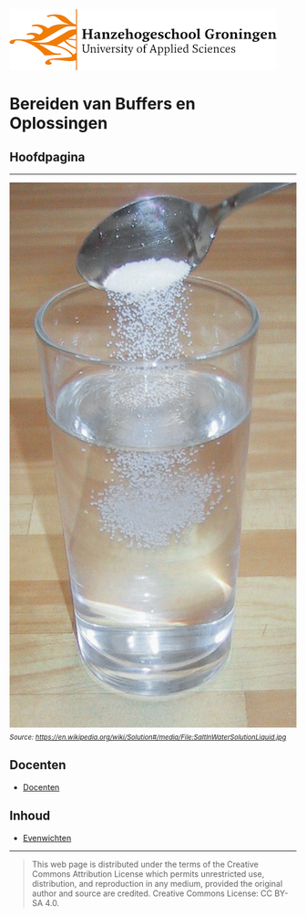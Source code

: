 ![Hanze](./hanze/hanze.png)

# Bereiden van Buffers en Oplossingen


## Hoofdpagina

---

![Pic](./impression/impression.jpg)
*<sub>Source: https://en.wikipedia.org/wiki/Solution#/media/File:SaltInWaterSolutionLiquid.jpg</sub>*

## Docenten

- [Docenten](./docenten/docenten.md)

## Inhoud

- [Evenwichten](./uitwerkingen/01_evenwichten/01_evenwichten.md)


--- 


>This web page is distributed under the terms of the Creative Commons Attribution License which permits unrestricted use, distribution, and reproduction in any medium, provided the original author and source are credited.
>Creative Commons License: CC BY-SA 4.0.

